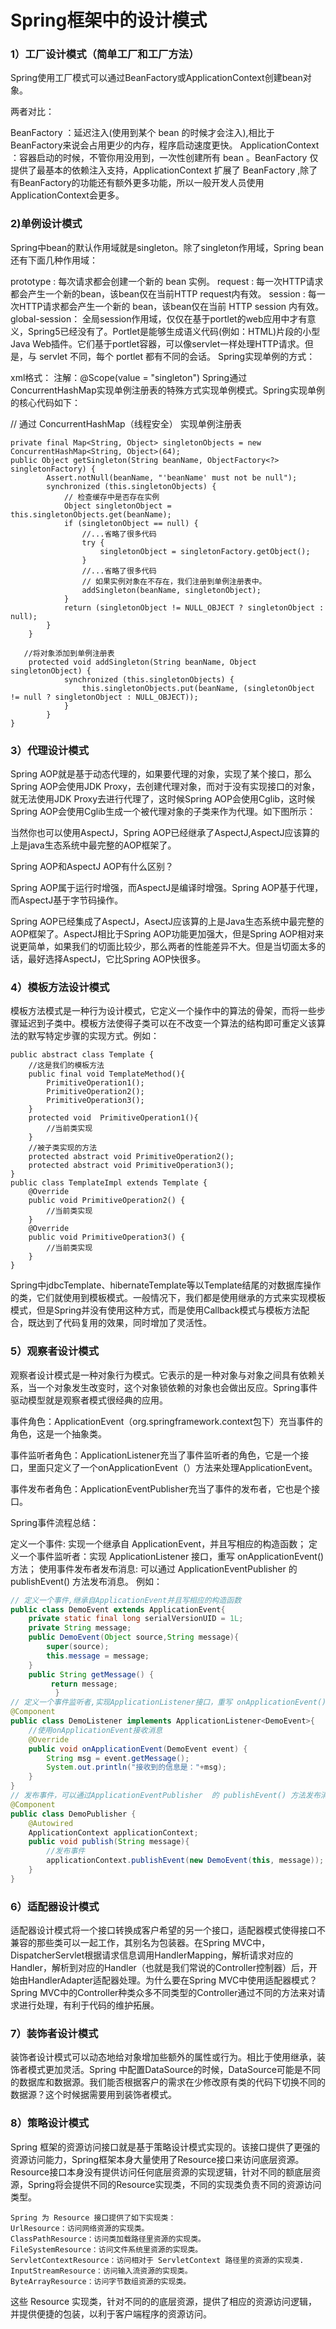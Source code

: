# **Spring框架中的设计模式**

### 1）工厂设计模式（简单工厂和工厂方法）

Spring使用工厂模式可以通过BeanFactory或ApplicationContext创建bean对象。

两者对比：

 BeanFactory ：延迟注入(使用到某个 bean 的时候才会注入),相比于BeanFactory来说会占用更少的内存，程序启动速度更快。
 ApplicationContext ：容器启动的时候，不管你用没用到，一次性创建所有 bean 。BeanFactory 仅提供了最基本的依赖注入支持，ApplicationContext 扩展了 BeanFactory ,除了有BeanFactory的功能还有额外更多功能，所以一般开发人员使用ApplicationContext会更多。

### 2)单例设计模式

Spring中bean的默认作用域就是singleton。除了singleton作用域，Spring bean还有下面几种作用域：

 prototype : 每次请求都会创建一个新的 bean 实例。
 request : 每一次HTTP请求都会产生一个新的bean，该bean仅在当前HTTP request内有效。
 session : 每一次HTTP请求都会产生一个新的 bean，该bean仅在当前 HTTP session 内有效。
 global-session： 全局session作用域，仅仅在基于portlet的web应用中才有意义，Spring5已经没有了。Portlet是能够生成语义代码(例如：HTML)片段的小型Java Web插件。它们基于portlet容器，可以像servlet一样处理HTTP请求。但是，与 servlet 不同，每个 portlet 都有不同的会话。
Spring实现单例的方式：

xml格式：<bean id="userService" class="top.snailclimb.UserService" scope="singleton"/>
注解：@Scope(value = "singleton")
Spring通过ConcurrentHashMap实现单例注册表的特殊方式实现单例模式。Spring实现单例的核心代码如下：

// 通过 ConcurrentHashMap（线程安全） 实现单例注册表  

```
private final Map<String, Object> singletonObjects = new ConcurrentHashMap<String, Object>(64);  
public Object getSingleton(String beanName, ObjectFactory<?> singletonFactory) {  
        Assert.notNull(beanName, "'beanName' must not be null");  
        synchronized (this.singletonObjects) {  
            // 检查缓存中是否存在实例    
            Object singletonObject = this.singletonObjects.get(beanName);  
            if (singletonObject == null) {  
                //...省略了很多代码  
                try {  
                    singletonObject = singletonFactory.getObject();  
                }  
                //...省略了很多代码  
                // 如果实例对象在不存在，我们注册到单例注册表中。  
                addSingleton(beanName, singletonObject);  
            }  
            return (singletonObject != NULL_OBJECT ? singletonObject : null);  
        }  
    }  

```

 

```
   //将对象添加到单例注册表  
    protected void addSingleton(String beanName, Object singletonObject) {  
            synchronized (this.singletonObjects) {  
                this.singletonObjects.put(beanName, (singletonObject != null ? singletonObject : NULL_OBJECT));  
            }  
        }  
} 
```

### 3）代理设计模式

Spring AOP就是基于动态代理的，如果要代理的对象，实现了某个接口，那么Spring AOP会使用JDK Proxy，去创建代理对象，而对于没有实现接口的对象，就无法使用JDK Proxy去进行代理了，这时候Spring AOP会使用Cglib，这时候Spring AOP会使用Cglib生成一个被代理对象的子类来作为代理。如下图所示：



当然你也可以使用AspectJ，Spring AOP已经继承了AspectJ,AspectJ应该算的上是java生态系统中最完整的AOP框架了。

Spring AOP和AspectJ AOP有什么区别？

Spring AOP属于运行时增强，而AspectJ是编译时增强。Spring AOP基于代理，而AspectJ基于字节码操作。

Spring AOP已经集成了AspectJ，AsectJ应该算的上是Java生态系统中最完整的AOP框架了。AspectJ相比于Spring AOP功能更加强大，但是Spring AOP相对来说更简单，如果我们的切面比较少，那么两者的性能差异不大。但是当切面太多的话，最好选择AspectJ，它比Spring AOP快很多。

### 4）模板方法设计模式

模板方法模式是一种行为设计模式，它定义一个操作中的算法的骨架，而将一些步骤延迟到子类中。模板方法使得子类可以在不改变一个算法的结构即可重定义该算法的默写特定步骤的实现方式。例如：

```
public abstract class Template {  
    //这是我们的模板方法  
    public final void TemplateMethod(){  
        PrimitiveOperation1();    
        PrimitiveOperation2();  
        PrimitiveOperation3();  
    }  
    protected void  PrimitiveOperation1(){  
        //当前类实现  
    }  
    //被子类实现的方法  
    protected abstract void PrimitiveOperation2();  
    protected abstract void PrimitiveOperation3();  
}  
public class TemplateImpl extends Template {  
    @Override  
    public void PrimitiveOperation2() {  
        //当前类实现  
    }  
    @Override  
    public void PrimitiveOperation3() {  
        //当前类实现  
    }  
} 
```


Spring中jdbcTemplate、hibernateTemplate等以Template结尾的对数据库操作的类，它们就使用到模板模式。一般情况下，我们都是使用继承的方式来实现模板模式，但是Spring并没有使用这种方式，而是使用Callback模式与模板方法配合，既达到了代码复用的效果，同时增加了灵活性。

### 5）观察者设计模式

观察者设计模式是一种对象行为模式。它表示的是一种对象与对象之间具有依赖关系，当一个对象发生改变时，这个对象锁依赖的对象也会做出反应。Spring事件驱动模型就是观察者模式很经典的应用。

事件角色：ApplicationEvent（org.springframework.context包下）充当事件的角色，这是一个抽象类。

事件监听者角色：ApplicationListener充当了事件监听者的角色，它是一个接口，里面只定义了一个onApplicationEvent（）方法来处理ApplicationEvent。

事件发布者角色：ApplicationEventPublisher充当了事件的发布者，它也是个接口。

Spring事件流程总结：

 定义一个事件: 实现一个继承自 ApplicationEvent，并且写相应的构造函数；
 定义一个事件监听者：实现 ApplicationListener 接口，重写 onApplicationEvent() 方法；
 使用事件发布者发布消息: 可以通过 ApplicationEventPublisher 的 publishEvent() 方法发布消息。
例如：

```java
// 定义一个事件,继承自ApplicationEvent并且写相应的构造函数  
public class DemoEvent extends ApplicationEvent{  
    private static final long serialVersionUID = 1L;  
    private String message;  
    public DemoEvent(Object source,String message){  
        super(source);  
        this.message = message;  
    }  
    public String getMessage() {  
         return message;  
          }  
// 定义一个事件监听者,实现ApplicationListener接口，重写 onApplicationEvent() 方法；  
@Component  
public class DemoListener implements ApplicationListener<DemoEvent>{  
    //使用onApplicationEvent接收消息  
    @Override  
    public void onApplicationEvent(DemoEvent event) {  
        String msg = event.getMessage();  
        System.out.println("接收到的信息是："+msg);  
    }  
}  
// 发布事件，可以通过ApplicationEventPublisher  的 publishEvent() 方法发布消息。  
@Component  
public class DemoPublisher {  
    @Autowired  
    ApplicationContext applicationContext;  
    public void publish(String message){  
        //发布事件  
        applicationContext.publishEvent(new DemoEvent(this, message));  
    }  
} 
```

### 6）适配器设计模式

适配器设计模式将一个接口转换成客户希望的另一个接口，适配器模式使得接口不兼容的那些类可以一起工作，其别名为包装器。在Spring MVC中，DispatcherServlet根据请求信息调用HandlerMapping，解析请求对应的Handler，解析到对应的Handler（也就是我们常说的Controller控制器）后，开始由HandlerAdapter适配器处理。为什么要在Spring MVC中使用适配器模式？Spring MVC中的Controller种类众多不同类型的Controller通过不同的方法来对请求进行处理，有利于代码的维护拓展。

### 7）装饰者设计模式

装饰者设计模式可以动态地给对象增加些额外的属性或行为。相比于使用继承，装饰者模式更加灵活。Spring 中配置DataSource的时候，DataSource可能是不同的数据库和数据源。我们能否根据客户的需求在少修改原有类的代码下切换不同的数据源？这个时候据需要用到装饰者模式。

### 8）策略设计模式

Spring 框架的资源访问接口就是基于策略设计模式实现的。该接口提供了更强的资源访问能力，Spring框架本身大量使用了Resource接口来访问底层资源。Resource接口本身没有提供访问任何底层资源的实现逻辑，针对不同的额底层资源，Spring将会提供不同的Resource实现类，不同的实现类负责不同的资源访问类型。

```
Spring 为 Resource 接口提供了如下实现类： 
UrlResource：访问网络资源的实现类。
ClassPathResource：访问类加载路径里资源的实现类。
FileSystemResource：访问文件系统里资源的实现类。
ServletContextResource：访问相对于 ServletContext 路径里的资源的实现类.
InputStreamResource：访问输入流资源的实现类。
ByteArrayResource：访问字节数组资源的实现类。 
```


这些 Resource 实现类，针对不同的的底层资源，提供了相应的资源访问逻辑，并提供便捷的包装，以利于客户端程序的资源访问。